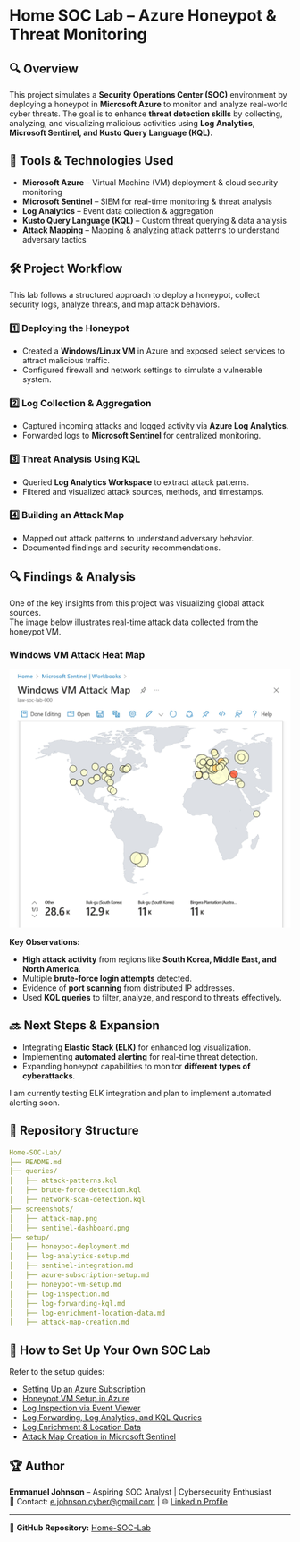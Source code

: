 # Home SOC Lab – Azure Honeypot & Threat Monitoring

## 🔍 Overview
This project simulates a **Security Operations Center (SOC)** environment by deploying a honeypot in **Microsoft Azure** to monitor and analyze real-world cyber threats. The goal is to enhance **threat detection skills** by collecting, analyzing, and visualizing malicious activities using **Log Analytics, Microsoft Sentinel, and Kusto Query Language (KQL).**

## 🔧 Tools & Technologies Used
- **Microsoft Azure** – Virtual Machine (VM) deployment & cloud security monitoring
- **Microsoft Sentinel** – SIEM for real-time monitoring & threat analysis
- **Log Analytics** – Event data collection & aggregation
- **Kusto Query Language (KQL)** – Custom threat querying & data analysis
- **Attack Mapping** – Mapping & analyzing attack patterns to understand adversary tactics

## 🛠 Project Workflow
This lab follows a structured approach to deploy a honeypot, collect security logs, analyze threats, and map attack behaviors.

### 1️⃣ Deploying the Honeypot
- Created a **Windows/Linux VM** in Azure and exposed select services to attract malicious traffic.
- Configured firewall and network settings to simulate a vulnerable system.

### 2️⃣ Log Collection & Aggregation
- Captured incoming attacks and logged activity via **Azure Log Analytics**.
- Forwarded logs to **Microsoft Sentinel** for centralized monitoring.

### 3️⃣ Threat Analysis Using KQL
- Queried **Log Analytics Workspace** to extract attack patterns.
- Filtered and visualized attack sources, methods, and timestamps.

### 4️⃣ Building an Attack Map
- Mapped out attack patterns to understand adversary behavior.
- Documented findings and security recommendations.

## 🔍 Findings & Analysis  
One of the key insights from this project was visualizing global attack sources.  
The image below illustrates real-time attack data collected from the honeypot VM.

### **Windows VM Attack Heat Map**
<img src="windows-vm-attack-map.jpg" alt="Windows VM Attack Map" width="800"/>

**Key Observations:**
- **High attack activity** from regions like **South Korea, Middle East, and North America**.
- Multiple **brute-force login attempts** detected.
- Evidence of **port scanning** from distributed IP addresses.
- Used **KQL queries** to filter, analyze, and respond to threats effectively.

## 🔜 Next Steps & Expansion
- Integrating **Elastic Stack (ELK)** for enhanced log visualization.  
- Implementing **automated alerting** for real-time threat detection.  
- Expanding honeypot capabilities to monitor **different types of cyberattacks**.  

I am currently testing ELK integration and plan to implement automated alerting soon.

## 📂 Repository Structure
```yaml
Home-SOC-Lab/
├── README.md
├── queries/
│   ├── attack-patterns.kql
│   ├── brute-force-detection.kql
│   ├── network-scan-detection.kql
├── screenshots/
│   ├── attack-map.png
│   ├── sentinel-dashboard.png
├── setup/
│   ├── honeypot-deployment.md
│   ├── log-analytics-setup.md
│   ├── sentinel-integration.md
│   ├── azure-subscription-setup.md
│   ├── honeypot-vm-setup.md
│   ├── log-inspection.md
│   ├── log-forwarding-kql.md
│   ├── log-enrichment-location-data.md
│   ├── attack-map-creation.md
```

## 📜 How to Set Up Your Own SOC Lab
Refer to the setup guides:
- [Setting Up an Azure Subscription](setup/azure-subscription-setup.md)
- [Honeypot VM Setup in Azure](setup/honeypot-vm-setup.md)
- [Log Inspection via Event Viewer](setup/log-inspection.md)
- [Log Forwarding, Log Analytics, and KQL Queries](setup/log-forward-kql.md)
- [Log Enrichment & Location Data](setup/log-enrichment-location-data.md)
- [Attack Map Creation in Microsoft Sentinel](setup/attack-map-creation.md)

## 🏆 Author
**Emmanuel Johnson** – Aspiring SOC Analyst | Cybersecurity Enthusiast  
📧 Contact: e.johnson.cyber@gmail.com | 🌐 [LinkedIn Profile](https://www.linkedin.com/in/manny-johnson)

---

🔗 **GitHub Repository:** [Home-SOC-Lab](https://github.com/EJCyber/Home-SOC-Lab)
